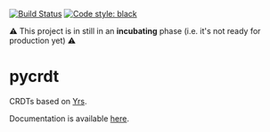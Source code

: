 [![Build Status](https://github.com/jupyter-server/pycrdt/actions/workflows/test.yml/badge.svg?query=branch%3Amain++)](https://github.com/jupyter-server/pycrdt/actions/workflows/test.yml/badge.svg?query=branch%3Amain++)
[![Code style: black](https://img.shields.io/badge/code%20style-black-000000.svg)](https://github.com/psf/black)

:warning: This project is in still in an **incubating** phase (i.e. it's not ready for production yet) :warning:

# pycrdt

CRDTs based on [Yrs](https://github.com/y-crdt/y-crdt/tree/main/yrs).

Documentation is available [here](https://jupyter-server.github.io/pycrdt).
